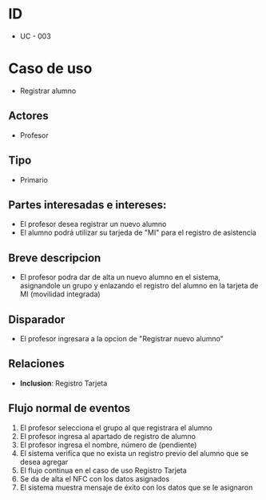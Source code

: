 # ID
- UC - 003
  
# Caso de uso
 * Registrar alumno
   
## Actores
 * Profesor
    
## Tipo 
 * Primario
   
## Partes interesadas e intereses:
- El profesor desea registrar un nuevo alumno 
- El alumno podrá utilizar su tarjeda de "MI" para el registro de asistencia
  
## Breve descripcion
- El profesor podra dar de alta un nuevo alumno en el sistema, asignandole un grupo y enlazando el registro del alumno en la tarjeta de MI (movilidad integrada)

## Disparador
- El profesor ingresara a la opcion de "Registrar nuevo alumno"

## Relaciones
- **Inclusion**: Registro Tarjeta

## Flujo normal de eventos
1. El profesor selecciona el grupo al que registrara el alumno
2. El profesor ingresa al apartado de registro de alumno
3. El profesor ingresa el nombre, número de (pendiente)
4. El sistema verifica que no exista un registro previo del alumno que se desea agregar
5. El flujo continua en el caso de uso Registro Tarjeta
6. Se da de alta el NFC con los datos asignados
7. El sistema muestra mensaje de éxito con los datos que se le asignaron

